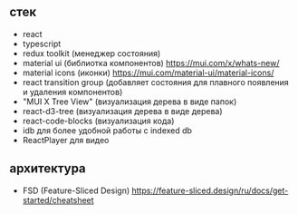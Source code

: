 ## стек

-   react
-   typescript
-   redux toolkit (менеджер состояния)
-   material ui (библиоткa компонентов) https://mui.com/x/whats-new/
-   material icons (иконки) https://mui.com/material-ui/material-icons/
-   react transition group (добавляет состояния для плавного появления и удаления компонентов)
-   "MUI X Tree View" (визуализация дерева в виде папок)
-   react-d3-tree (визуализация дерева в виде дерева)
-   react-code-blocks (визуализация кода)
-   idb для более удобной работы с indexed db
-   ReactPlayer для видео

## архитектура

-   FSD (Feature-Sliced Design) https://feature-sliced.design/ru/docs/get-started/cheatsheet
